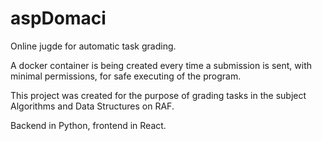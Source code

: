 # aspDomaci

Online jugde for automatic task grading.

A docker container is being created every time a submission is sent, with minimal permissions, for safe executing of the program. 

This project was created for the purpose of grading tasks in the subject Algorithms and Data Structures on RAF.

Backend in Python, frontend in React.
